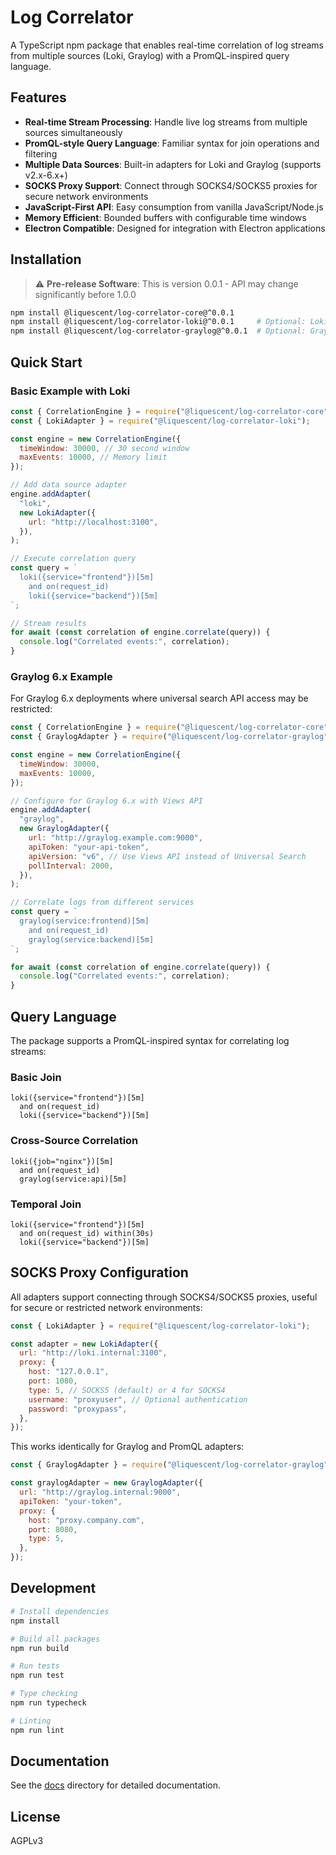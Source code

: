 # Log Correlator

A TypeScript npm package that enables real-time correlation of log streams from multiple sources (Loki, Graylog) with a PromQL-inspired query language.

## Features

- **Real-time Stream Processing**: Handle live log streams from multiple sources simultaneously
- **PromQL-style Query Language**: Familiar syntax for join operations and filtering
- **Multiple Data Sources**: Built-in adapters for Loki and Graylog (supports v2.x-6.x+)
- **SOCKS Proxy Support**: Connect through SOCKS4/SOCKS5 proxies for secure network environments
- **JavaScript-First API**: Easy consumption from vanilla JavaScript/Node.js
- **Memory Efficient**: Bounded buffers with configurable time windows
- **Electron Compatible**: Designed for integration with Electron applications

## Installation

> ⚠️ **Pre-release Software**: This is version 0.0.1 - API may change significantly before 1.0.0

```bash
npm install @liquescent/log-correlator-core@^0.0.1
npm install @liquescent/log-correlator-loki@^0.0.1     # Optional: Loki adapter
npm install @liquescent/log-correlator-graylog@^0.0.1  # Optional: Graylog adapter
```

## Quick Start

### Basic Example with Loki

```javascript
const { CorrelationEngine } = require("@liquescent/log-correlator-core");
const { LokiAdapter } = require("@liquescent/log-correlator-loki");

const engine = new CorrelationEngine({
  timeWindow: 30000, // 30 second window
  maxEvents: 10000, // Memory limit
});

// Add data source adapter
engine.addAdapter(
  "loki",
  new LokiAdapter({
    url: "http://localhost:3100",
  }),
);

// Execute correlation query
const query = `
  loki({service="frontend"})[5m] 
    and on(request_id) 
    loki({service="backend"})[5m]
`;

// Stream results
for await (const correlation of engine.correlate(query)) {
  console.log("Correlated events:", correlation);
}
```

### Graylog 6.x Example

For Graylog 6.x deployments where universal search API access may be restricted:

```javascript
const { CorrelationEngine } = require("@liquescent/log-correlator-core");
const { GraylogAdapter } = require("@liquescent/log-correlator-graylog");

const engine = new CorrelationEngine({
  timeWindow: 30000,
  maxEvents: 10000,
});

// Configure for Graylog 6.x with Views API
engine.addAdapter(
  "graylog",
  new GraylogAdapter({
    url: "http://graylog.example.com:9000",
    apiToken: "your-api-token",
    apiVersion: "v6", // Use Views API instead of Universal Search
    pollInterval: 2000,
  }),
);

// Correlate logs from different services
const query = `
  graylog(service:frontend)[5m]
    and on(request_id)
    graylog(service:backend)[5m]
`;

for await (const correlation of engine.correlate(query)) {
  console.log("Correlated events:", correlation);
}
```

## Query Language

The package supports a PromQL-inspired syntax for correlating log streams:

### Basic Join

```promql
loki({service="frontend"})[5m]
  and on(request_id)
  loki({service="backend"})[5m]
```

### Cross-Source Correlation

```promql
loki({job="nginx"})[5m]
  and on(request_id)
  graylog(service:api)[5m]
```

### Temporal Join

```promql
loki({service="frontend"})[5m]
  and on(request_id) within(30s)
  loki({service="backend"})[5m]
```

## SOCKS Proxy Configuration

All adapters support connecting through SOCKS4/SOCKS5 proxies, useful for secure or restricted network environments:

```javascript
const { LokiAdapter } = require("@liquescent/log-correlator-loki");

const adapter = new LokiAdapter({
  url: "http://loki.internal:3100",
  proxy: {
    host: "127.0.0.1",
    port: 1080,
    type: 5, // SOCKS5 (default) or 4 for SOCKS4
    username: "proxyuser", // Optional authentication
    password: "proxypass",
  },
});
```

This works identically for Graylog and PromQL adapters:

```javascript
const { GraylogAdapter } = require("@liquescent/log-correlator-graylog");

const graylogAdapter = new GraylogAdapter({
  url: "http://graylog.internal:9000",
  apiToken: "your-token",
  proxy: {
    host: "proxy.company.com",
    port: 8080,
    type: 5,
  },
});
```

## Development

```bash
# Install dependencies
npm install

# Build all packages
npm run build

# Run tests
npm run test

# Type checking
npm run typecheck

# Linting
npm run lint
```

## Documentation

See the [docs](./docs) directory for detailed documentation.

## License

AGPLv3
